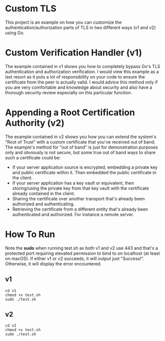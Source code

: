 # Custom TLS
This project is an example on how you can customize the authentication/authorization
parts of TLS in two different ways (v1 and v2) using Go.

# Custom Verification Handler (v1)
The example contained in v1 shows you how to completely bypass Go's TLS
authentication and authorization verification. I would view this example as a last
resort as it puts a lot of responsibility on your code to ensure the certificate
from the peer is actually valid. I would advice this method only if you are very
comfortable and knowledge about security and also have a thorough security review
especially on this particular function.

# Appending a Root Certification Authority (v2)
The example contained in v2 shows you how you can extend the system's "Root of Trust"
with a custom certificate that you've received out of band. The example's method
for "out of band" is just for demonstration purposes only and obviously is not secure,
but some true out of band ways to share such a certificate could be:
- If your server application source is encrypted, embedding a private key and public certificate
within it. Then embedded the public certificate in the client.
- If your server application has a key vault or equivalent, then storing/using the private key
from that key vault with the certificate already contained in the client.
- Sharing the certificate over another transport that's already been authorized and
authenticating.
- Retrieving the certificate from a different entity that's already been authenticated
and authorized. For instance a remote server.

# How To Run

Note the **sudo** when running test.sh as both v1 and v2 use 443 and that's a protected port
requiring elevated permission to bind to on localhost (at least on macOS). If either v1 or v2 succeeds,
it will output just "Success!". Otherwise, it will display the error encountered.

## v1
```
cd v1
chmod +x test.sh
sudo ./test.sh
```

## v2
```
cd v2
chmod +x test.sh
sudo ./test.sh
```

